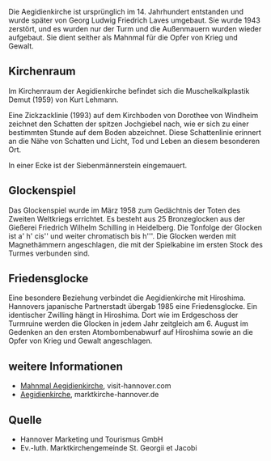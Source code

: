 Die Aegidienkirche ist ursprünglich im 14. Jahrhundert entstanden und wurde später von Georg Ludwig Friedrich Laves umgebaut. 
Sie wurde 1943 zerstört, und es wurden nur der Turm und die Außenmauern wurden wieder aufgebaut. Sie dient seither als 
Mahnmal für die Opfer von Krieg und Gewalt. 

Kirchenraum
-----------

Im Kirchenraum der Aegidienkirche befindet sich die Muschelkalkplastik Demut (1959) von Kurt Lehmann.

Eine Zickzacklinie (1993) auf dem Kirchboden von Dorothee von Windheim zeichnet den Schatten der spitzen Jochgiebel nach, wie er sich zu einer bestimmten Stunde auf dem Boden abzeichnet. Diese Schattenlinie erinnert an die Nähe von Schatten und Licht, Tod und Leben an diesem besonderen Ort.

In einer Ecke ist der Siebenmännerstein eingemauert.

Glockenspiel
------------

Das Glockenspiel wurde im März 1958 zum Gedächtnis der Toten des Zweiten Weltkriegs errichtet. Es besteht aus 25 Bronzeglocken aus der Gießerei Friedrich Wilhelm Schilling in Heidelberg. Die Tonfolge der Glocken ist a' h' cis'' und weiter chromatisch bis h'''. Die Glocken werden mit Magnethämmern angeschlagen, die mit der Spielkabine im ersten Stock des Turmes verbunden sind.

Friedensglocke
--------------

Eine besondere Beziehung verbindet die Aegidienkirche mit Hiroshima. Hannovers japanische Partnerstadt übergab 1985 eine Friedensglocke. Ein identischer Zwilling hängt in Hiroshima. Dort wie im Erdgeschoss der Turmruine werden die Glocken in jedem Jahr zeitgleich am 6. August im Gedenken an den ersten Atombombenabwurf auf Hiroshima sowie an die Opfer von Krieg und Gewalt angeschlagen.

weitere Informationen
---------------------

* [Mahnmal Aegidienkirche], visit-hannover.com
* [Aegidienkirche], marktkirche-hannover.de

Quelle
------

* Hannover Marketing und Tourismus GmbH
* Ev.-luth. Marktkirchengemeinde St. Georgii et Jacobi

[Mahnmal Aegidienkirche]: https://www.visit-hannover.com/Sehenswürdigkeiten-Stadttouren/Sehenswürdigkeiten/Historische-Bauten/Mahnmal-Aegidienkirche
[Aegidienkirche]: https://www.marktkirche-hannover.de/5_wir-ueber-uns/5-06_unsere-kirchen/5-06-03_profil-der-ak